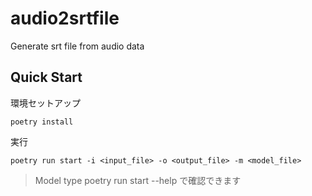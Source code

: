 # audio2srtfile
Generate srt file from audio data

## Quick Start

環境セットアップ
```
poetry install
```

実行
```
poetry run start -i <input_file> -o <output_file> -m <model_file>
```

> Model type
> poetry run start --help で確認できます
